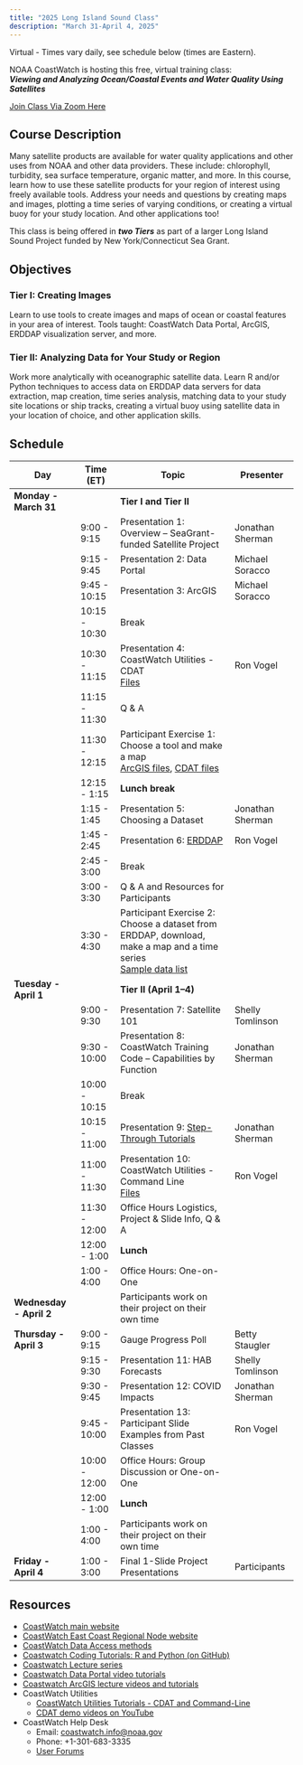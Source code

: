 ```yaml
---
title: "2025 Long Island Sound Class"
description: "March 31-April 4, 2025"
---
```

Virtual - Times vary daily, see schedule below (times are Eastern).

NOAA CoastWatch is hosting this free, virtual training class: <br> **_Viewing and Analyzing Ocean/Coastal Events and Water Quality Using Satellites_**

[Join Class Via Zoom Here](https://ufl.zoom.us/j/95752530088?pwd=UX3hlHWv0ZBL6iExdl9gdApLWgaOVK.1)

## Course Description
Many satellite products are available for water quality applications and other uses from NOAA and other data providers. These include: chlorophyll, turbidity, sea surface temperature, organic matter, and more. 
In this course, learn how to use these satellite products for your region of interest using freely available tools. Address your needs and questions by creating maps and images, plotting a time series of varying conditions, or creating a virtual buoy for your study location. And other applications too!

This class is being offered in **_two Tiers_** as part of a larger Long Island Sound Project funded by New York/Connecticut Sea Grant. 


## Objectives

### Tier I: Creating Images
Learn to use tools to create images and maps of ocean or coastal features in your area of interest.
Tools taught: CoastWatch Data Portal, ArcGIS, ERDDAP visualization server, and more.

### Tier II: Analyzing Data for Your Study or Region 
Work more analytically with oceanographic satellite data. 
Learn R and/or Python techniques to access data on ERDDAP data servers for data extraction, map creation, time series analysis, matching data to your study site locations or ship tracks, creating a virtual buoy using satellite data in your location of choice, and other application skills.


## Schedule

| **Day**                   | **Time (ET)**       | **Topic**                                                                                                             | **Presenter**       |
|--------------------------|---------------------|-----------------------------------------------------------------------------------------------------------------------|---------------------|
| **Monday - March 31**    |                     | **Tier I and Tier II**                                                                                                |                     |
|                          | 9:00 - 9:15          | Presentation 1: Overview – SeaGrant-funded Satellite Project                                                          | Jonathan Sherman    |
|                          | 9:15 - 9:45          | Presentation 2: Data Portal                                                                                           | Michael Soracco     |
|                          | 9:45 - 10:15         | Presentation 3: ArcGIS                                                                                                | Michael Soracco     |
|                          | 10:15 - 10:30        | Break                                                                                                                 |                     |
|                          | 10:30 - 11:15        | Presentation 4: CoastWatch Utilities - CDAT <br> [Files](https://github.com/coastwatch-training/CoastWatch-Workshops/tree/main/presentations/longislandsound25/exercise-materials/CDAT_Lesson_Files_Tier_1)                                                                                                 | Ron Vogel           |
|                          | 11:15 - 11:30        | Q & A                                                                                                                 |                     |
|                          | 11:30 - 12:15        | Participant Exercise 1: Choose a tool and make a map <br> [ArcGIS files](https://github.com/coastwatch-training/CoastWatch-Workshops/tree/main/presentations/longislandsound25/exercise-materials/Exercise1_ArcGIS), [CDAT files](https://github.com/coastwatch-training/CoastWatch-Workshops/tree/main/presentations/longislandsound25/exercise-materials/Exercise1_CDAT) |                     |
|                          | 12:15 - 1:15         | **Lunch break**                                                                                                       |                     |
|                          | 1:15 - 1:45          | Presentation 5: Choosing a Dataset                                                                                    | Jonathan Sherman    |
|                          | 1:45 - 2:45          | Presentation 6: [ERDDAP](https://github.com/coastwatch-training/CoastWatch-Tutorials/tree/main/ERDDAP-basics)                                                                                                | Ron Vogel           |
|                          | 2:45 - 3:00          | Break                                                                                                                 |                     |
|                          | 3:00 - 3:30          | Q & A and Resources for Participants                                                                                  |                     |
|                          | 3:30 - 4:30          | Participant Exercise 2: Choose a dataset from ERDDAP, download, make a map and a time series <br> [Sample data list](https://github.com/coastwatch-training/CoastWatch-Workshops/tree/main/presentations/longislandsound25/exercise-materials/ERDDAP_Lesson)                           |                     |
| **Tuesday - April 1**    |                     | **Tier II (April 1–4)**                                                                                               |                     |
|                          | 9:00 - 9:30          | Presentation 7: Satellite 101                                                                                          | Shelly Tomlinson    |
|                          | 9:30 - 10:00         | Presentation 8: CoastWatch Training Code – Capabilities by Function                                                  | Jonathan Sherman    |
|                          | 10:00 - 10:15        | Break                                                                                                                 |                     |
|                          | 10:15 - 11:00        | Presentation 9: [Step-Through Tutorials](https://github.com/coastwatch-training/CoastWatch-Tutorials/blob/main/README.md)                                                                                | Jonathan Sherman    |
|                          | 11:00 - 11:30        | Presentation 10: CoastWatch Utilities - Command Line <br> [Files](https://github.com/coastwatch-training/CoastWatch-Workshops/tree/main/presentations/longislandsound25/exercise-materials/CDAT_Lesson_Files_Tier_2)                                                                       | Ron Vogel           |
|                          | 11:30 - 12:00        | Office Hours Logistics, Project & Slide Info, Q & A                                                        |                     |
|                          | 12:00 - 1:00         | **Lunch**                                                                                                             |                     |
|                          | 1:00 - 4:00          | Office Hours: One-on-One                                                                                              |                     |
| **Wednesday - April 2**  |                     | Participants work on their project on their own time                                                                  |                     |
| **Thursday - April 3**   | 9:00 - 9:15          | Gauge Progress Poll                                                                                                   | Betty Staugler      |
|                          | 9:15 - 9:30          | Presentation 11: HAB Forecasts                                                                                        | Shelly Tomlinson    |
|                          | 9:30 - 9:45          | Presentation 12: COVID Impacts                                                                                        | Jonathan Sherman    |
|                          | 9:45 - 10:00         | Presentation 13: Participant Slide Examples from Past Classes                                                         | Ron Vogel    |
|                          | 10:00 - 12:00        | Office Hours: Group Discussion or One-on-One                                                                          |                     |
|                          | 12:00 - 1:00         | **Lunch**                                                                                                             |                     |
|                          | 1:00 - 4:00          | Participants work on their project on their own time                                                                  |                     |
| **Friday - April 4**     | 1:00 - 3:00          | Final 1-Slide Project Presentations                                                                                   | Participants        |


## Resources
* [CoastWatch main website](https://coastwatch.noaa.gov/cwn/index.html)
* [CoastWatch East Coast Regional Node website](https://eastcoast.coastwatch.noaa.gov/)
* [CoastWatch Data Access methods](https://coastwatch.noaa.gov/cwn/data-access-tools.html)
* [Coastwatch Coding Tutorials: R and Python (on GitHub)](https://github.com/coastwatch-training/CoastWatch-Tutorials/tree/main?tab=readme-ov-file#readme)
* [Coastwatch Lecture series](https://umd.instructure.com/courses/1336575/pages/all-lectures)
* [Coastwatch Data Portal video tutorials](https://umd.instructure.com/courses/1336575/pages/coastwatch-data-portal-tutorials)
* [Coastwatch ArcGIS lecture videos and tutorials](https://umd.instructure.com/courses/1336575/pages/arcgis-tutorials?module_item_id=12322036)
* CoastWatch Utilities
    * [CoastWatch Utilities Tutorials - CDAT and Command-Line](https://umd.instructure.com/courses/1336575/pages/coastwatch-utilities-tutorials)
    * [CDAT demo videos on YouTube](https://www.youtube.com/playlist?list=PL_-bsOLKMYJybI8chOl90HWWd_jTsaO3e)
* CoastWatch Help Desk
    * Email: coastwatch.info@noaa.gov
    * Phone: +1-301-683-3335
    * [User Forums](https://vlab.noaa.gov/web/coastwatch)


